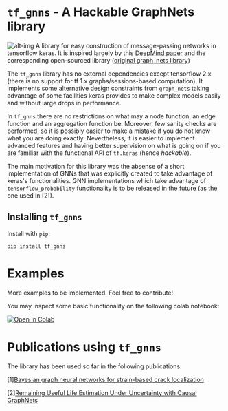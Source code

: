 # `tf_gnns` - A Hackable GraphNets library
![alt-img](doc/figures/tfgnns_logo2.png)
A library for easy construction of message-passing networks in tensorflow keras.
It is inspired largely by this [DeepMind paper](https://arxiv.org/abs/1806.01261) and the corresponding open-sourced library ([original graph_nets library](https://github.com/deepmind/graph_nets))

The `tf_gnns` library has no external dependencies except tensorflow 2.x (there is no support for tf 1.x graphs/sessions-based computation). 
It implements some alternative design constraints from `graph_nets` taking advantage of some facilities keras provides to make complex models easily and without large drops in performance.

In `tf_gnns` there are no restrictions on what may a node function, an edge function and an aggregation function be.
Moreover, few sanity checks are performed, so it is possibly easier to make a mistake if you do not know what you are doing exactly. 
Nevertheless, it is easier to implement advanced features and having better supervision on what is going on if you are familiar
 with the functional API of `tf.keras` (hence *hackable*). 

The main motivation for this library was the absense of a short implementation of GNNs that was explicitly created to take advantage of keras's functionalities.
GNN implementations which take advantage of `tensorflow_probability` functionality is to be released in the future (as the one used in \[2\]).

## Installing `tf_gnns`
Install with `pip`:
```
pip install tf_gnns
```

# Examples
More examples to be implemented. Feel free to contribute!

You may inspect some basic functionality on the following colab notebook:

[![Open In Colab](https://colab.research.google.com/assets/colab-badge.svg)](https://colab.research.google.com/github/mylonasc/tf_gnns/blob/main/notebooks/01_tf_gnn_basics.ipynb)

# Publications using `tf_gnns`
The library has been used so far in the following publications:

\[1\][Bayesian graph neural networks for strain-based crack localization](https://arxiv.org/abs/2012.06791) 

\[2\][Remaining Useful Life Estimation Under Uncertainty with Causal GraphNets](https://arxiv.org/abs/2011.11740)




